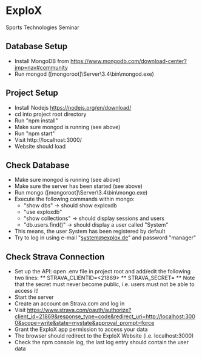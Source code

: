 # ExploX
Sports Technologies Seminar

## Database Setup
* Install MongoDB from https://www.mongodb.com/download-center?jmp=nav#community
* Run mongod ([mongoroot]\Server\3.4\bin\mongod.exe)

## Project Setup
* Install Nodejs https://nodejs.org/en/download/
* cd into project root directory
* Run "npm install"
* Make sure mongod is running (see above)
* Run "npm start"
* Visit http://localhost:3000/
* Website should load

## Check Database
* Make sure mongod is running (see above)
* Make sure the server has been started (see above)
* Run mongo ([mongoroot]\Server\3.4\bin\mongo.exe)
* Execute the following commands within mongo:
  * "show dbs" -> should show exploxdb
  * "use exploxdb"
  * "show collections" -> should display sessions and users
  * "db.users.find()" -> should display a user called "System"
* This means, the user System has been registered by default
* Try to log in using e-mail "system@explox.de" and password "manager"

## Check Strava Connection
* Set up the API: open .env file in project root and add/edit the following two lines:
** STRAVA_CLIENTID=<21869>
** STRAVA_SECRET=<a9129fe0b77c79b393aff6e21572186a1daf86d4>
** Note that the secret must never become public, i.e. users must not be able to access it!
* Start the server
* Create an account on Strava.com and log in
* Visit https://www.strava.com/oauth/authorize?client_id=21869&response_type=code&redirect_uri=http://localhost:3000&scope=write&state=mystate&approval_prompt=force
* Grant the ExploX app permission to access your data
* The browser should redirect to the ExploX Website (i.e. localhost:3000)
* Check the npm console log, the last log entry should contain the user data

